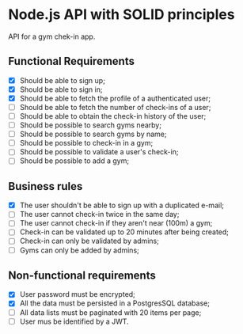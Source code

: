 # Node.js API with SOLID principles

API for a gym chek-in app.

## Functional Requirements

- [x] Should be able to sign up;
- [x] Should be able to sign in;
- [x] Should be able to fetch the profile of a authenticated user;
- [ ] Should be able to fetch the number of check-ins of a user;
- [ ] Should be able to obtain the check-in history of the user;
- [ ] Should be possible to search gyms nearby;
- [ ] Should be possible to search gyms by name;
- [ ] Should be possible to check-in in a gym;
- [ ] Should be possible to validate a user's check-in;
- [ ] Should be possible to add a gym;

## Business rules

- [x] The user shouldn't be able to sign up with a duplicated e-mail;
- [ ] The user cannot check-in twice in the same day;
- [ ] The user cannot check-in if they aren't near (100m) a gym;
- [ ] Check-in can be validated up to 20 minutes after being created;
- [ ] Check-in can only be validated by admins;
- [ ] Gyms can only be added by admins;

## Non-functional requirements

- [x] User password must be encrypted;
- [x] All the data must be persisted in a PostgresSQL database;
- [ ] All data lists must be paginated with 20 items per page;
- [ ] User mus be identified by a JWT.
